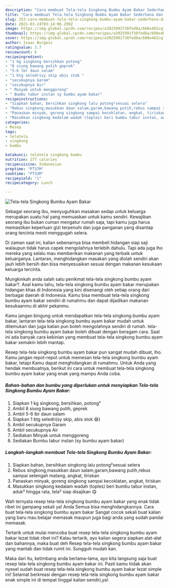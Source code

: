 ```yaml
---
description: "Cara membuat Tela-tela Singkong Bumbu Ayam Bakar Sederhana dan Mudah Dibuat"
title: "Cara membuat Tela-tela Singkong Bumbu Ayam Bakar Sederhana dan Mudah Dibuat"
slug: 253-cara-membuat-tela-tela-singkong-bumbu-ayam-bakar-sederhana-dan-mudah-dibuat
date: 2021-03-24T03:14:06.299Z
image: https://img-global.cpcdn.com/recipes/a3925991f30fed8a/680x482cq70/tela-tela-singkong-bumbu-ayam-bakar-foto-resep-utama.jpg
thumbnail: https://img-global.cpcdn.com/recipes/a3925991f30fed8a/680x482cq70/tela-tela-singkong-bumbu-ayam-bakar-foto-resep-utama.jpg
cover: https://img-global.cpcdn.com/recipes/a3925991f30fed8a/680x482cq70/tela-tela-singkong-bumbu-ayam-bakar-foto-resep-utama.jpg
author: Isaac Burgess
ratingvalue: 3.7
reviewcount: 6
recipeingredient:
- "1 kg singkong bersihkan potong"
- "8 siung bawang putih geprek"
- "5-6 lbr daun salam"
- "1 btg seledrisy skip abis stok "
- "secukupnya Garam"
- "secukupnya Air"
- " Minyak untuk menggoreng"
- " Bumbu tabur instan sy bumbu ayam bakar"
recipeinstructions:
- "Siapkan bahan, bersihkan singkong lalu potong²sesuai selera"
- "Rebus singkong,masukkan daun salam,garam,bawang putih,rebus sampai setengah matang, angkat, tiriskan"
- "Panaskan minyak, goreng singkong sampai kecoklatan, angkat, tiriskan"
- "Masukkan singkong kedalam wadah (toples) beri bumbu tabur instan, aduk² hingga rata, tela² siap disajikan 😋"
categories:
- Resep
tags:
- telatela
- singkong
- bumbu

katakunci: telatela singkong bumbu 
nutrition: 277 calories
recipecuisine: Indonesian
preptime: "PT37M"
cooktime: "PT33M"
recipeyield: "1"
recipecategory: Lunch

---
```



![Tela-tela Singkong Bumbu Ayam Bakar](https://img-global.cpcdn.com/recipes/a3925991f30fed8a/680x482cq70/tela-tela-singkong-bumbu-ayam-bakar-foto-resep-utama.jpg)

Sebagai seorang ibu, menyuguhkan masakan sedap untuk keluarga merupakan suatu hal yang memuaskan untuk kamu sendiri. Kewajiban seorang ibu bukan cuman mengatur rumah saja, tapi kamu juga harus memastikan keperluan gizi terpenuhi dan juga panganan yang disantap orang tercinta mesti menggugah selera.

Di zaman  saat ini, kalian sebenarnya bisa membeli hidangan siap saji walaupun tidak harus capek mengolahnya terlebih dahulu. Tapi ada juga lho mereka yang selalu mau memberikan makanan yang terbaik untuk keluarganya. Lantaran, menghidangkan masakan yang diolah sendiri akan jauh lebih bersih dan bisa menyesuaikan sesuai dengan makanan kesukaan keluarga tercinta. 



Mungkinkah anda salah satu penikmat tela-tela singkong bumbu ayam bakar?. Asal kamu tahu, tela-tela singkong bumbu ayam bakar merupakan hidangan khas di Indonesia yang kini disenangi oleh setiap orang dari berbagai daerah di Indonesia. Kamu bisa membuat tela-tela singkong bumbu ayam bakar sendiri di rumahmu dan dapat dijadikan makanan kesukaanmu di akhir pekanmu.

Kamu jangan bingung untuk mendapatkan tela-tela singkong bumbu ayam bakar, lantaran tela-tela singkong bumbu ayam bakar mudah untuk ditemukan dan juga kalian pun boleh mengolahnya sendiri di rumah. tela-tela singkong bumbu ayam bakar boleh dibuat dengan beragam cara. Saat ini ada banyak cara kekinian yang membuat tela-tela singkong bumbu ayam bakar semakin lebih mantap.

Resep tela-tela singkong bumbu ayam bakar pun sangat mudah dibuat, lho. Kamu jangan repot-repot untuk memesan tela-tela singkong bumbu ayam bakar, tetapi Kamu dapat menghidangkan di rumahmu. Untuk Anda yang hendak membuatnya, berikut ini cara untuk membuat tela-tela singkong bumbu ayam bakar yang enak yang mampu Anda coba.

<!--inarticleads1-->

##### Bahan-bahan dan bumbu yang diperlukan untuk menyiapkan Tela-tela Singkong Bumbu Ayam Bakar:

1. Siapkan 1 kg singkong, bersihkan, potong²
1. Ambil 8 siung bawang putih, geprek
1. Ambil 5-6 lbr daun salam
1. Siapkan 1 btg seledri(sy skip, abis stok 😅)
1. Ambil secukupnya Garam
1. Ambil secukupnya Air
1. Sediakan  Minyak untuk menggoreng
1. Sediakan  Bumbu tabur instan (sy bumbu ayam bakar)




<!--inarticleads2-->

##### Langkah-langkah membuat Tela-tela Singkong Bumbu Ayam Bakar:

1. Siapkan bahan, bersihkan singkong lalu potong²sesuai selera
1. Rebus singkong,masukkan daun salam,garam,bawang putih,rebus sampai setengah matang, angkat, tiriskan
1. Panaskan minyak, goreng singkong sampai kecoklatan, angkat, tiriskan
1. Masukkan singkong kedalam wadah (toples) beri bumbu tabur instan, aduk² hingga rata, tela² siap disajikan 😋




Wah ternyata resep tela-tela singkong bumbu ayam bakar yang enak tidak ribet ini gampang sekali ya! Anda Semua bisa menghidangkannya. Cara buat tela-tela singkong bumbu ayam bakar Sangat cocok sekali buat kalian yang baru mau belajar memasak maupun juga bagi anda yang sudah pandai memasak.

Tertarik untuk mulai mencoba buat resep tela-tela singkong bumbu ayam bakar lezat tidak ribet ini? Kalau tertarik, ayo kalian segera siapkan alat-alat dan bahannya, maka buat deh Resep tela-tela singkong bumbu ayam bakar yang mantab dan tidak rumit ini. Sungguh mudah kan. 

Maka dari itu, ketimbang anda berlama-lama, ayo kita langsung saja buat resep tela-tela singkong bumbu ayam bakar ini. Pasti kamu tiidak akan nyesel sudah buat resep tela-tela singkong bumbu ayam bakar lezat simple ini! Selamat berkreasi dengan resep tela-tela singkong bumbu ayam bakar enak simple ini di tempat tinggal kalian sendiri,ya!.

